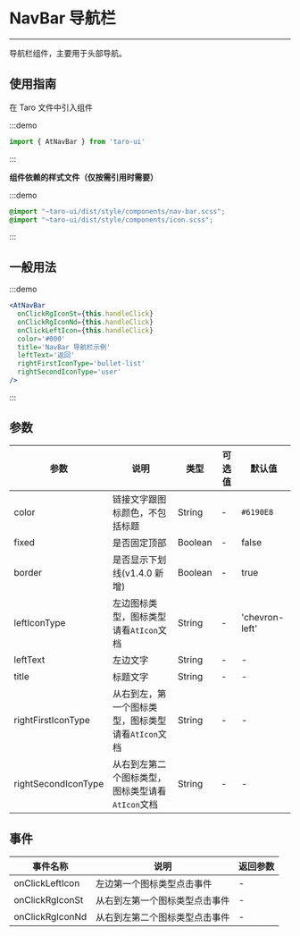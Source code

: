 # NavBar 导航栏

---
导航栏组件，主要用于头部导航。

## 使用指南

在 Taro 文件中引入组件

:::demo
```js
import { AtNavBar } from 'taro-ui'
```
:::

**组件依赖的样式文件（仅按需引用时需要）**

:::demo
```scss
@import "~taro-ui/dist/style/components/nav-bar.scss";
@import "~taro-ui/dist/style/components/icon.scss";
```
:::

## 一般用法

:::demo

```jsx
<AtNavBar
  onClickRgIconSt={this.handleClick}
  onClickRgIconNd={this.handleClick}
  onClickLeftIcon={this.handleClick}
  color='#000'
  title='NavBar 导航栏示例'
  leftText='返回'
  rightFirstIconType='bullet-list'
  rightSecondIconType='user'
/>
```

:::

## 参数

| 参数       | 说明                                   | 类型    | 可选值                                                              | 默认值   |
| ---------- | -------------------------------------- | ------- | ------------------------------------------------------------------- | -------- |
| color | 链接文字跟图标颜色，不包括标题 | String  | - | `#6190E8` |
| fixed | 是否固定顶部  | Boolean | - | false |
| border | 是否显示下划线(v1.4.0 新增)  | Boolean | - | true |
| leftIconType  | 左边图标类型，图标类型请看`AtIcon`文档  | String | - | 'chevron-left' |
| leftText | 左边文字 | String  | - | - |
| title | 标题文字 | String  | - | - |
| rightFirstIconType | 从右到左，第一个图标类型，图标类型请看`AtIcon`文档 | String  | - | - |
| rightSecondIconType | 从右到左第二个图标类型，图标类型请看`AtIcon`文档 | String  | - | - |

## 事件

| 事件名称 | 说明          | 返回参数  |
|---------- |-------------- |---------- |
| onClickLeftIcon | 左边第一个图标类型点击事件 | -  |
| onClickRgIconSt | 从右到左第一个图标类型点击事件 | -  |
| onClickRgIconNd | 从右到左第二个图标类型点击事件 | -  |
